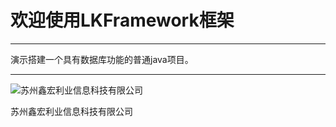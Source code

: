 # 欢迎使用LKFramework框架

------

演示搭建一个具有数据库功能的普通java项目。

------
![苏州鑫宏利业信息科技有限公司](https://avatars2.githubusercontent.com/u/30554748?v=4&s=200=400x400)

苏州鑫宏利业信息科技有限公司

